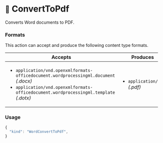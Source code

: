 # <small>:nut_and_bolt:</small> ConvertToPdf

Converts Word documents to PDF.
   
### Formats

This action can accept and produce the following content type formats.

| Accepts | Produces |
|-----|-----|
|<ul><li>`application/vnd.openxmlformats-officedocument.wordprocessingml.document` _(.docx)_</li><li>`application/vnd.openxmlformats-officedocument.wordprocessingml.template` _(.dotx)_</li></ul>|<ul><li>`application/pdf` _(.pdf)_</li></ul>|

### Usage

```js
{
  "kind": "WordConvertToPdf",
}
```
